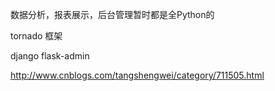 数据分析，报表展示，后台管理暂时都是全Python的

tornado 框架

django flask-admin

http://www.cnblogs.com/tangshengwei/category/711505.html
